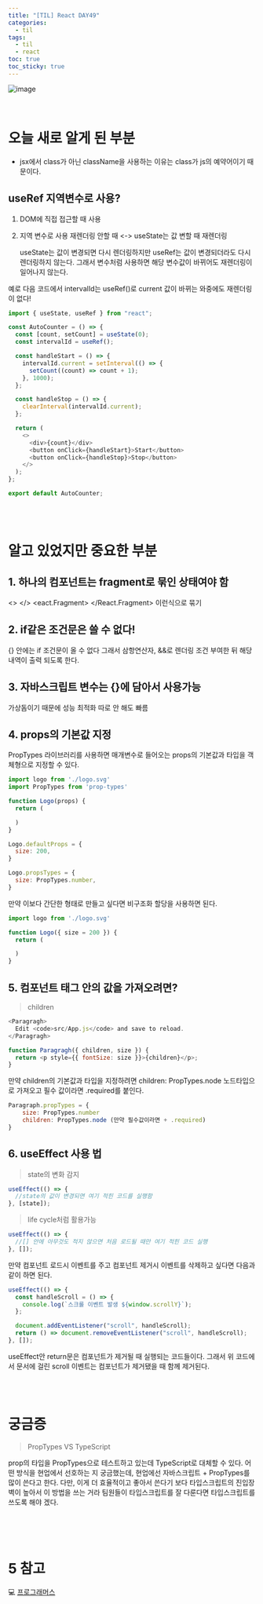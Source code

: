 ```yaml
---
title: "[TIL] React DAY49"
categories:
  - til
tags:
  - til
  - react
toc: true
toc_sticky: true
---
```


![image](https://user-images.githubusercontent.com/79133602/161557696-fe3b688d-f6d2-4073-a18f-8d57377acaa7.png)

<br/>

# 오늘 새로 알게 된 부분

- jsx에서 class가 아닌 className을 사용하는 이유는 class가 js의 예약어이기 때문이다.

## useRef 지역변수로 사용?

1. DOM에 직접 접근할 때 사용

2. 지역 변수로 사용 재렌더링 안할 때 <-> useState는 값 변할 때 재렌더링

   useState는 값이 변경되면 다시 렌더링하지만 useRef는 값이 변경되더라도 다시 렌더링하지 않는다.
   그래서 변수처럼 사용하면 해당 변수값이 바뀌어도 재렌더링이 일어나지 않는다.

예로 다음 코드에서 intervalId는 useRef()로 current 값이 바뀌는 와중에도 재렌더링이 없다!

```js
import { useState, useRef } from "react";

const AutoCounter = () => {
  const [count, setCount] = useState(0);
  const intervalId = useRef();

  const handleStart = () => {
    intervalId.current = setInterval(() => {
      setCount((count) => count + 1);
    }, 1000);
  };

  const handleStop = () => {
    clearInterval(intervalId.current);
  };

  return (
    <>
      <div>{count}</div>
      <button onClick={handleStart}>Start</button>
      <button onClick={handleStop}>Stop</button>
    </>
  );
};

export default AutoCounter;
```

<br/><br/>

# 알고 있었지만 중요한 부분

## 1. 하나의 컴포넌트는 fragment로 묶인 상태여야 함

<> </> <eact.Fragment> </React.Fragment> 이런식으로 묶기

## 2. if같은 조건문은 쓸 수 없다!

{} 안에는 if 조건문이 올 수 없다 그래서 삼항연산자, &&로 렌더링 조건 부여한 뒤 해당 내역이 출력 되도록 한다.

## 3. 자바스크립트 변수는 {}에 담아서 사용가능

가상돔이기 때문에 성능 최적화 따로 안 해도 빠름

## 4. props의 기본값 지정

PropTypes 라이브러리를 사용하면 매개변수로 들어오는 props의 기본값과 타입을 객체형으로 지정할 수 있다.

```js
import logo from './logo.svg'
import PropTypes from 'prop-types'

function Logo(props) {
  return (

  )
}

Logo.defaultProps = {
  size: 200,
}

Logo.propsTypes = {
  size: PropTypes.number,
}

```

만약 이보다 간단한 형태로 만들고 싶다면 비구조화 할당을 사용하면 된다.

```js
import logo from './logo.svg'

function Logo({ size = 200 }) {
  return (

  )
}
```

## 5. 컴포넌트 태그 안의 값을 가져오려면?

> children

```js
<Paragragh>
  Edit <code>src/App.js</code> and save to reload.
</Paragragh>
```

```js
function Paragragh({ children, size }) {
  return <p style={{ fontSize: size }}>{children}</p>;
}
```

만약 children의 기본값과 타입을 지정하려면 children: PropTypes.node 노드타입으로 가져오고 필수 값이라면 .required를 붙인다.

```js
Paragraph.propTypes = {
    size: PropTypes.number
    children: PropTypes.node (만약 필수값이라면 + .required)
}
```

## 6. useEffect 사용 법

> state의 변화 감지

```js
useEffect(() => {
  //state의 값이 변경되면 여기 적힌 코드를 실행함
}, [state]);
```

> life cycle처럼 활용가능

```js
useEffect(() => {
  //[] 안에 아무것도 적지 않으면 처음 로드될 때만 여기 적힌 코드 실행
}, []);
```

만약 컴포넌트 로드시 이벤트를 주고 컴포넌트 제거시 이벤트를 삭제하고 싶다면 다음과 같이 하면 된다.

```js
useEffect(() => {
  const handleScroll = () => {
    console.log(`스크롤 이벤트 발생 ${window.scrollY}`);
  };

  document.addEventListener("scroll", handleScroll);
  return () => document.removeEventListener("scroll", handleScroll);
}, []);
```

useEffect안 return문은 컴포넌트가 제거될 때 실행되는 코드들이다. 그래서 위 코드에서 문서에 걸린 scroll 이벤트는 컴포넌트가 제거됐을 때 함께 제거된다.

<br/><br/>

# 궁금증

> PropTypes VS TypeScript

prop의 타입을 PropTypes으로 테스트하고 있는데 TypeScript로 대체할 수 있다. 어떤 방식을 현업에서 선호하는 지 궁금했는데, 현업에선 자바스크립트 + PropTypes를 많이 쓴다고 한다. 다만, 이게 더 효율적이고 좋아서 쓴다기 보다 타입스크립트의 진입장벽이 높아서 이 방법을 쓰는 거라 팀원들이 타입스크립트를 잘 다룬다면 타입스크립트를 쓰도록 해야 겠다.

<br/><br/><br/>

# 5 참고

💻 [프로그래머스](https://programmers.co.kr/?utm_source=google&utm_medium=cpc&utm_campaign=brand_prgms_pc&gclid=CjwKCAjwp7eUBhBeEiwAZbHwkekJzz--rpwSreONc8ae4HmHJ1sGO2bEJnbt7JZgGJOzKoCScBj2xhoC6BIQAvD_BwE)
